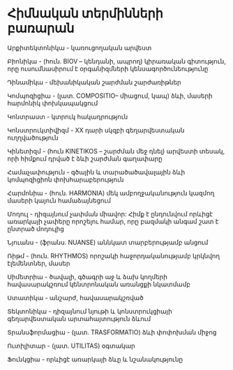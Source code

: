 # Հիմնական տերմինների բառարան

Արքիտեկտոնիկա  - կառուցողական արվեստ

Բիոնիկա - (հուն. BIOV – կենդանի, ապրող) կիրառական գիտություն, որը ուսումնասիրում է օրգանիզմների կենսագործունեությունը

Դինամիկա  - մեխանիկական շարժման շարժառիթներ

Կոմպոզիցիա  - (լատ. COMPOSITIO– միացում, կապ) ձևի, մասերի հարմոնիկ փոխկապակցում

Կոնտրաստ  - կտրուկ հակադրություն

Կոնստրուկտիվիզմ - XX դարի սկզբի գեղարվեստական ուղղվածություն

Կինետիզմ - (հուն KINETIKOS – շարժման մեջ դնել)  արվեստի տեսակ, որի հիմքում դրված է ձևի շարժման գաղափարը

Համաչափություն - գծային և տարածածավալային  ձևի կոմպոզիցիոն փոխհարաբերություն

Հարմոնիա - (հուն. HARMONIA) մեկ ամբողջականություն կազմող մասերի կայուն համաձայնեցում

Մոդուլ - դիզայնում չափման միավոր: Հիմք է ընդունվում որևիցէ առարկայի չափերը որոշելու համար, որը բազմակի անգամ շատ է ընտրած մոդուլից

Նյուանս  - (ֆրանս. NUANSE) աննկատ տարբերությամբ անցում

Ռիթմ - (հուն. RHYTHMOS) որոշակի հաջորդականությամբ կրկնվող էլեմենտներ, մասեր

Սիմետրիա - ծավալի, գծագրի աջ և ձախ կողմերի հավասարակշռում կենտրոնական առանցքի նկատմամբ

Ստատիկա  - անշարժ, հավասարակշռված

Տեկտոնիկա - դիզայնում նյութի և կոնստրուկցիայի գեղարվեստական արտահայտություն ձևում

Տրանսֆորմացիա  - (լատ. TRASFORMATIO) ձևի փոփոխման միջոց

Ուտիլիտար  - (լատ. UTILITAS)  օգտակար

Ֆունկցիա  - որևիցէ առարկայի ձևը և նշանակությունը
